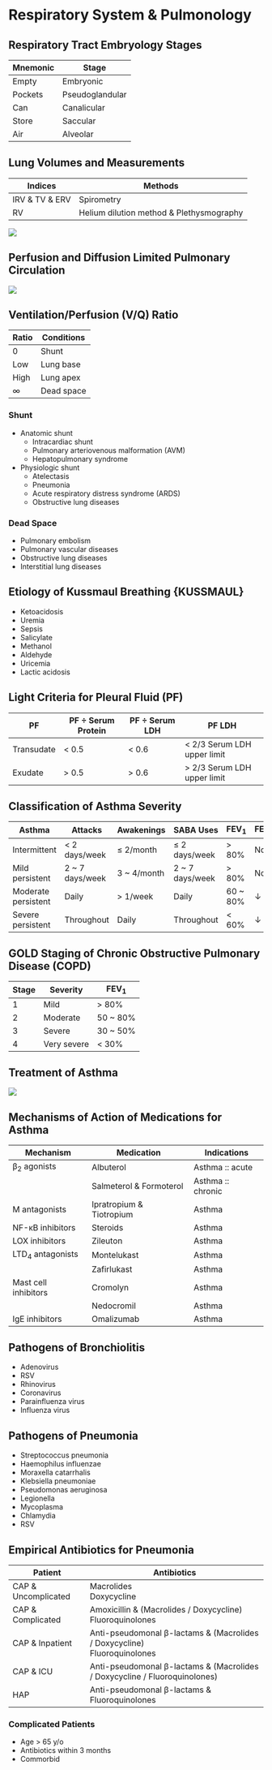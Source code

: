 # Respiratory System & Pulmonology

## Respiratory Tract Embryology Stages

|Mnemonic|Stage|
|-|-|
|Empty|Embryonic|
|Pockets|Pseudoglandular|
|Can|Canalicular|
|Store|Saccular|
|Air|Alveolar|

## Lung Volumes and Measurements

|Indices|Methods|
|-|-|
|IRV & TV & ERV|Spirometry|
|RV|Helium dilution method & Plethysmography|

![](../Figures/Lung%20Volumes.png)

## Perfusion and Diffusion Limited Pulmonary Circulation

![](../Figures/Perfusion%20and%20Diffusion%20Limited%20Pulmonary%20Circulation.png)

## Ventilation/Perfusion (V/Q) Ratio

|Ratio|Conditions|
|-|-|
|0|Shunt|
|Low|Lung base|
|High|Lung apex|
|∞|Dead space|

### Shunt

- Anatomic shunt
	- Intracardiac shunt
	- Pulmonary arteriovenous malformation (AVM)
	- Hepatopulmonary syndrome
- Physiologic shunt
	- Atelectasis
	- Pneumonia
	- Acute respiratory distress syndrome (ARDS)
	- Obstructive lung diseases

### Dead Space

- Pulmonary embolism
- Pulmonary vascular diseases
- Obstructive lung diseases
- Interstitial lung diseases

## Etiology of Kussmaul Breathing {KUSSMAUL}

- Ketoacidosis
- Uremia
- Sepsis
- Salicylate
- Methanol
- Aldehyde
- Uricemia
- Lactic acidosis

## Light Criteria for Pleural Fluid (PF)

|PF|PF ÷ Serum Protein|PF ÷ Serum LDH|PF LDH|
|-|-|-|-|
|Transudate|< 0.5|< 0.6|< 2/3 Serum LDH upper limit|
|Exudate|> 0.5|> 0.6|> 2/3 Serum LDH upper limit|

## Classification of Asthma Severity

|Asthma|Attacks|Awakenings|SABA Uses|FEV<sub>1</sub>|FEV<sub>1</sub>/FVC|
|-|-|-|-|-|-|
|Intermittent|< 2 days/week|≤ 2/month|≤ 2 days/week|> 80%|Normal|
|Mild persistent|2 ~ 7 days/week|3 ~ 4/month|2 ~ 7 days/week|> 80%|Normal|
|Moderate persistent|Daily|> 1/week|Daily|60 ~ 80%|↓ < 0.05|
|Severe persistent|Throughout|Daily|Throughout|< 60%|↓ > 0.05|

## GOLD Staging of Chronic Obstructive Pulmonary Disease (COPD)

|Stage|Severity|FEV<sub>1</sub>|
|-|-|-|
|1|Mild|> 80%|
|2|Moderate|50 ~ 80%|
|3|Severe|30 ~ 50%|
|4|Very severe|< 30%|

## Treatment of Asthma

![](../Figures/Treatment%20of%20Asthma.gif)

## Mechanisms of Action of Medications for Asthma

|Mechanism|Medication|Indications|
|-|-|-|
|β<sub>2</sub> agonists|Albuterol|Asthma :: acute|
||Salmeterol & Formoterol|Asthma :: chronic|
|M antagonists|Ipratropium & Tiotropium|Asthma|
|NF-κB inhibitors|Steroids|Asthma|
|LOX inhibitors|Zileuton|Asthma|
|LTD<sub>4</sub> antagonists|Montelukast|Asthma|
||Zafirlukast|Asthma|
|Mast cell inhibitors|Cromolyn|Asthma|
||Nedocromil|Asthma|
|IgE inhibitors|Omalizumab|Asthma|

## Pathogens of Bronchiolitis

- Adenovirus
- RSV
- Rhinovirus
- Coronavirus
- Parainfluenza virus
- Influenza virus

## Pathogens of Pneumonia

- Streptococcus pneumonia
- Haemophilus influenzae
- Moraxella catarrhalis
- Klebsiella pneumoniae
- Pseudomonas aeruginosa
- Legionella
- Mycoplasma
- Chlamydia
- RSV

## Empirical Antibiotics for Pneumonia

|Patient|Antibiotics|
|-|-|
|CAP & Uncomplicated|Macrolides<br>Doxycycline|
|CAP & Complicated|Amoxicillin & (Macrolides / Doxycycline)<br>Fluoroquinolones|
|CAP & Inpatient|Anti-pseudomonal β-lactams & (Macrolides / Doxycycline)<br>Fluoroquinolones|
|CAP & ICU|Anti-pseudomonal β-lactams & (Macrolides / Doxycycline / Fluoroquinolones)|
|HAP|Anti-pseudomonal β-lactams & Fluoroquinolones|

### Complicated Patients

- Age > 65 y/o
- Antibiotics within 3 months
- Commorbid
